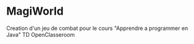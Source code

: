 # MagiWorld

Creation d'un jeu de combat pour le cours "Apprendre a programmer en Java" TD OpenClasseroom
